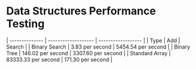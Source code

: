 # Data Structures Performance Testing

| -------------- | ------------------- | ------------------ |
| Type           | Add                 | Search             |
| Binary Search  | 3.83 per second     | 5454.54 per second |
| Binary Tree    | 146.02 per second   | 3307.60 per second |
| Standard Array | 83333.33 per second | 171.30 per second  |